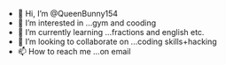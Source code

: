 - 👋 Hi, I’m @QueenBunny154
- 👀 I’m interested in ...gym and cooding
- 🌱 I’m currently learning ...fractions and english etc.
- 💞️ I’m looking to collaborate on ...coding skills+hacking
- 📫 How to reach me ...on email


<!---
QueenBunny154/QueenBunny154 is a ✨ special ✨ repository because its `README.md` (this file) appears on your GitHub profile.
You can click the Preview link to take a look at your changes.
--->
